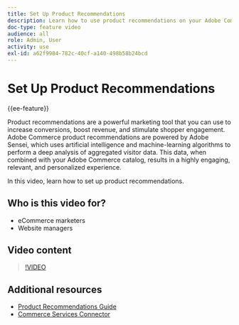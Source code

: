 ```yaml
---
title: Set Up Product Recommendations
description: Learn how to use product recommendations on your Adobe Commerce store.
doc-type: feature video
audience: all
role: Admin, User
activity: use
exl-id: a62f9984-782c-40cf-a140-498b58b24bcd
---
```

# Set Up Product Recommendations

{{ee-feature}}

Product recommendations are a powerful marketing tool that you can use to increase conversions, boost revenue, and stimulate shopper engagement. Adobe Commerce product recommendations are powered by Adobe Sensei, which uses artificial intelligence and machine-learning algorithms to perform a deep analysis of aggregated visitor data. This data, when combined with your Adobe Commerce catalog, results in a highly engaging, relevant, and personalized experience. 

In this video, learn how to set up product recommendations.

## Who is this video for?

- eCommerce marketers
- Website managers

## Video content

>[!VIDEO](https://video.tv.adobe.com/v/343991?quality=12&learn=on)

## Additional resources

- [Product Recommendations  Guide](https://experienceleague.adobe.com/docs/commerce-merchant-services/product-recommendations/overview.html)
- [Commerce Services Connector](https://experienceleague.adobe.com/docs/commerce-merchant-services/user-guides/saas.html)
